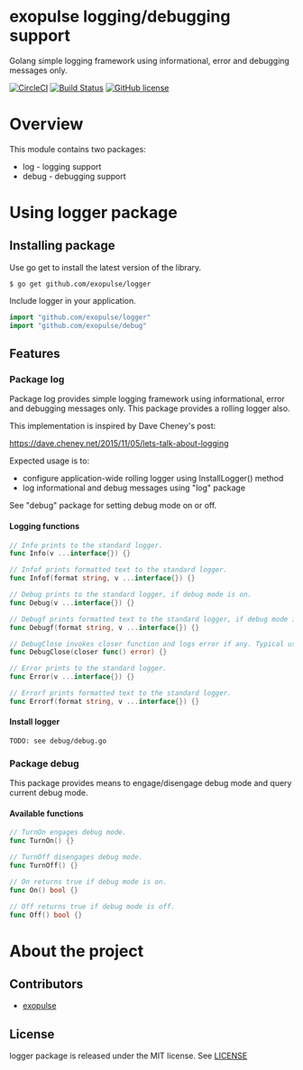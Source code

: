 # exopulse logging/debugging support
Golang simple logging framework using informational, error and debugging messages only.

[![CircleCI](https://circleci.com/gh/exopulse/logger.svg?style=svg)](https://circleci.com/gh/exopulse/logger)
[![Build Status](https://travis-ci.org/exopulse/logger.svg?branch=master)](https://travis-ci.org/exopulse/logger)
[![GitHub license](https://img.shields.io/github/license/exopulse/logger.svg)](https://github.com/exopulse/logger/blob/master/LICENSE)

# Overview

This module contains two packages:
- log - logging support
- debug - debugging support

# Using logger package

## Installing package

Use go get to install the latest version of the library.

    $ go get github.com/exopulse/logger
 
Include logger in your application.
```go
import "github.com/exopulse/logger"
import "github.com/exopulse/debug"
```

## Features

### Package log

Package log provides simple logging framework using informational, error and debugging messages only. This package provides a rolling logger also.

This implementation is inspired by Dave Cheney's post:
   
   https://dave.cheney.net/2015/11/05/lets-talk-about-logging

Expected usage is to:
- configure application-wide rolling logger using InstallLogger() method
- log informational and debug messages using "log" package

See "debug" package for setting debug mode on or off.

#### Logging functions

```go
// Info prints to the standard logger.
func Info(v ...interface{}) {}

// Infof prints formatted text to the standard logger.
func Infof(format string, v ...interface{}) {}

// Debug prints to the standard logger, if debug mode is on.
func Debug(v ...interface{}) {}

// Debugf prints formatted text to the standard logger, if debug mode is on.
func Debugf(format string, v ...interface{}) {}

// DebugClose invokes closer function and logs error if any. Typical use for this function is for deferring a close.
func DebugClose(closer func() error) {}

// Error prints to the standard logger.
func Error(v ...interface{}) {}

// Errorf prints formatted text to the standard logger.
func Errorf(format string, v ...interface{}) {}
```

#### Install logger

    TODO: see debug/debug.go
 
### Package debug

This package provides means to engage/disengage debug mode and query current debug mode.

#### Available functions

```go
// TurnOn engages debug mode.
func TurnOn() {}

// TurnOff disengages debug mode.
func TurnOff() {}

// On returns true if debug mode is on.
func On() bool {}

// Off returns true if debug mode is off.
func Off() bool {}
```

# About the project

## Contributors

* [exopulse](https://github.com/exopulse)

## License

logger package is released under the MIT license. See
[LICENSE](https://github.com/exopulse/logger/blob/master/LICENSE)
